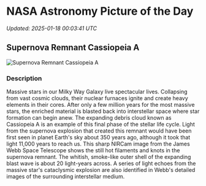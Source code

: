 # NASA Astronomy Picture of the Day

_Updated: 2025-01-18 00:03:41 UTC_

## Supernova Remnant Cassiopeia A

![Supernova Remnant Cassiopeia A](https://apod.nasa.gov/apod/image/2501/CasA_nircam_1024.jpg)

### Description

Massive stars in our Milky Way Galaxy live spectacular lives.  Collapsing from vast cosmic clouds, their nuclear furnaces ignite and create heavy elements in their cores. After only a few million years for the most massive stars, the enriched material is blasted back into interstellar space where star formation can begin anew. The expanding debris cloud known as Cassiopeia A is an example of this final phase of the stellar life cycle. Light from the supernova explosion that created this remnant would have been first seen in planet Earth's sky about 350 years ago, although it took that light 11,000 years to reach us. This sharp NIRCam image from the James Webb Space Telescope shows the still hot filaments and knots in the supernova remnant. The whitish, smoke-like outer shell of the expanding blast wave is about 20 light-years across. A series of light echoes from the massive star's cataclysmic explosion are also identified in Webb's detailed images of the surrounding interstellar medium.

